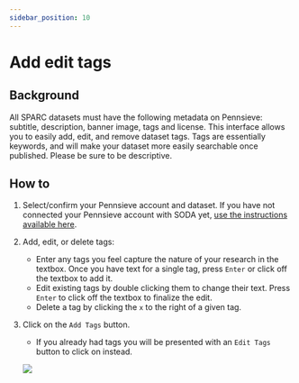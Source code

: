 ```yaml
---
sidebar_position: 10
---
```


# Add edit tags

## Background

All SPARC datasets must have the following metadata on Pennsieve: subtitle, description, banner image, tags and license. This interface allows you to easily add, edit, and remove dataset tags. Tags are essentially keywords, and will make your dataset more easily searchable once published. Please be sure to be descriptive.

## How to

1. Select/confirm your Pennsieve account and dataset. If you have not connected your Pennsieve account with SODA yet, [use the instructions available here](./connect-your-pennsieve-account-with-soda).
2. Add, edit, or delete tags:
   - Enter any tags you feel capture the nature of your research in the textbox. Once you have text for a single tag, press `Enter` or click off the textbox to add it.
   - Edit existing tags by double clicking them to change their text. Press `Enter` to click off the textbox to finalize the edit.
   - Delete a tag by clicking the `x` to the right of a given tag.
3. Click on the `Add Tags` button.

   - If you already had tags you will be presented with an `Edit Tags` button to click on instead.

   ![](https://github.com/fairdataihub/SODA-for-SPARC/blob/main/docs/documentation/Manage-datasets/Manage-permissions/add-permissions.gif?raw=true)
